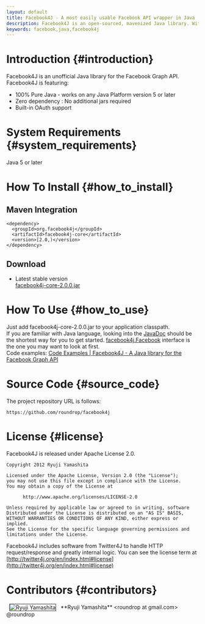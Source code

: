 ```yaml
---
layout: default
title: Facebook4J - A most easily usable Facebook API wrapper in Java
description: Facebook4J is an open-sourced, mavenized Java library. With Facebook4J, you can easily integrate your application with the Facebook API. Facebook4J is an unofficial library.
keywords: facebook,java,facebook4j
---
```

# Introduction {#introduction}
Facebook4J is an unofficial Java library for the Facebook Graph API.  
Facebook4J is featuring:  

* 100% Pure Java - works on any Java Platform version 5 or later
* Zero dependency : No additional jars required
* Built-in OAuth support

# System Requirements {#system_requirements}
Java 5 or later

# How To Install {#how_to_install}

## Maven Integration

    <dependency>
      <groupId>org.facebook4j</groupId>
      <artifactId>facebook4j-core</artifactId>
      <version>[2.0,)</version>
    </dependency>

## Download

* Latest stable version  
[facebook4j-core-2.0.0.jar](/download/facebook4j-core-2.0.0.jar)

# How To Use {#how_to_use}
Just add facebook4j-core-2.0.0.jar to your application classpath.  
If you are familiar with Java language, looking into the [JavaDoc](/javadoc/index.html "JavaDoc") should be the shortest way for you to get started.
[facebook4j.Facebook](/javadoc/facebook4j/Facebook.html "facebook4j.Facebook") interface is the one you may want to look at first.  
Code examples: [Code Examples | Facebook4J - A Java library for the Facebook Graph API](/en/code-examples.html)

# Source Code {#source_code}

The project repository URL is follows:

    https://github.com/roundrop/facebook4j


# License {#license}
Facebook4J is released under Apache License 2.0.

    Copyright 2012 Ryuji Yamashita
    
    Licensed under the Apache License, Version 2.0 (the "License");
    you may not use this file except in compliance with the License.
    You may obtain a copy of the License at
    
          http://www.apache.org/licenses/LICENSE-2.0
    
    Unless required by applicable law or agreed to in writing, software
    Distributed under the License is distributed on an "AS IS" BASIS,
    WITHOUT WARRANTIES OR CONDITIONS OF ANY KIND, either express or implied.
    See the License for the specific language governing permissions and
    limitations under the License.

Facebook4J includes software from Twitter4J to handle HTTP request/response and greatly internal logic. You can see the license term at [http://twitter4j.org/en/index.html#license](http://twitter4j.org/en/index.html#license)

# Contributors {#contributors}
<img hspace="8" border="1" align="absmiddle" src="http://www.gravatar.com/avatar/3e40bc0f7067d4b83e2b1d6316338bfb?s=80" alt="Ryuji Yamashita" />
**Ryuji Yamashita** &lt;roundrop at gmail.com&gt; @roundrop
